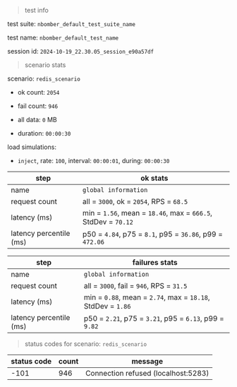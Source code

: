 > test info

test suite: `nbomber_default_test_suite_name`

test name: `nbomber_default_test_name`

session id: `2024-10-19_22.30.05_session_e90a57df`

> scenario stats

scenario: `redis_scenario`

  - ok count: `2054`

  - fail count: `946`

  - all data: `0` MB

  - duration: `00:00:30`

load simulations:

  - `inject`, rate: `100`, interval: `00:00:01`, during: `00:00:30`

|step|ok stats|
|---|---|
|name|`global information`|
|request count|all = `3000`, ok = `2054`, RPS = `68.5`|
|latency (ms)|min = `1.56`, mean = `18.46`, max = `666.5`, StdDev = `70.12`|
|latency percentile (ms)|p50 = `4.84`, p75 = `8.1`, p95 = `36.86`, p99 = `472.06`|


|step|failures stats|
|---|---|
|name|`global information`|
|request count|all = `3000`, fail = `946`, RPS = `31.5`|
|latency (ms)|min = `0.88`, mean = `2.74`, max = `18.18`, StdDev = `1.86`|
|latency percentile (ms)|p50 = `2.21`, p75 = `3.21`, p95 = `6.13`, p99 = `9.82`|


> status codes for scenario: `redis_scenario`

|status code|count|message|
|---|---|---|
|-101|946|Connection refused (localhost:5283)|


